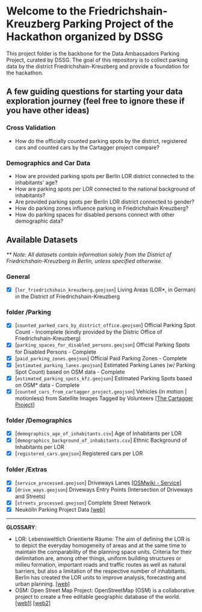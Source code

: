 # Welcome to the Friedrichshain-Kreuzberg Parking Project of the Hackathon organized by DSSG

This project folder is the backbone for the Data Ambassadors Parking Project, curated by DSSG. The goal of this repository is to collect parking data by the district Friedrichshain-Kreuzberg and provide a foundation for the hackathon.  

## A few guiding questions for starting your data exploration journey (feel free to ignore these if you have other ideas)

### Cross Validation
* How do the officially counted parking spots by the district, registered cars and counted cars by the Cartagger project compare?

### Demographics and Car Data 
* How are provided parking spots per Berlin LOR district connected to the inhabitants' age?
* How are parking spots per LOR connected to the national background of inhabitants? 
* Are provided parking spots per Berlin LOR district connected to gender?
* How do parking zones influence parking in Friedrichshain Kreuzberg?
* How do parking spaces for disabled persons connect with other demographic data?

## Available Datasets
_** Note: All datasets contain information solely from the District of Friedrichshain-Kreuzberg in Berlin, unless specified otherwise._

### General
* [X] [`lor_friedrichshain_kreuzberg.geojson`] Living Areas (LOR*, in German) in the District of Friedrichshain-Kreuzberg 
### folder /Parking
* [X] [`counted_parked_cars_by_district_office.geojson`] Official Parking Spot Count - Incomplete (kindly provided by the Distric Office of Friedrichshain-Kreuzberg) 
* [X] [`parking_spaces_for_disabled_persons.geojson`] Official Parking Spots for Disabled Persons - Complete 
* [X] [`paid_parking_zones.geojson`] Official Paid Parking Zones - Complete 
* [X] [`estimated_parking_lanes.geojson`] Estimated Parking Lanes (w/ Parking Spot Count) based on OSM data - Complete 
* [X] [`estimated_parking_spots_kfz.geojson`] Estimated Parking Spots based on OSM* data - Complete 
* [X] [`counted_cars_from_cartagger_project.geojson`] Vehicles (in motion | motionless) from Satellite Images Tagged by Volunteers [[The Cartagger Project](https://github.com/hanshack/car-tagging-data-berlin)]

### folder /Demographics
* [X] [`demographics_age_of_inhabitants.csv`] Age of Inhabitants per LOR 
* [X] [`demographics_background_of_inhabitants.csv`] Ethnic Background of Inhabitants per LOR 
* [X] [`registered_cars.geojson`] Registered cars per LOR 

### folder /Extras
* [X] [`service_processed.geojson`] Driveways Lanes [[OSMwiki - Service](https://wiki.openstreetmap.org/wiki/Tag:highway%3Dservice)] 
* [X] [`drive_ways.geojson`] Driveways Entry Points (Intersection of Driveways and Streets) 
* [X] [`streets_processed.geojson`] Complete Street Network 
* [x] Neukölln Parking Project Data [[web]](https://github.com/tifa365/data-ambassadors-parking-project/tree/main/data/raw/neukoelln)
---

**GLOSSARY**:
- LOR: Lebensweltlich Orientierte Räume: The aim of defining the LOR is to depict the everyday homogeneity of areas and at the same time to maintain the comparability of the planning space units. Criteria for their delimitation are, among other things, uniform building structures or milieu formation, important roads and traffic routes as well as natural barriers, but also a limitation of the respective number of inhabitants. Berlin has created the LOR units to improve analysis, forecasting and urban planning. [[web]](https://de-m-wikipedia-org.translate.goog/wiki/Lebensweltlich_orientierte_R%C3%A4ume?_x_tr_sl=de&_x_tr_tl=en&_x_tr_hl=de&_x_tr_pto=nui)
- OSM: Open Street Map Project: OpenStreetMap (OSM) is a collaborative project to create a free editable geographic database of the world. [[web1]](https://www.openstreetmap.org/) [[web2]](https://en.wikipedia.org/wiki/OpenStreetMap)

